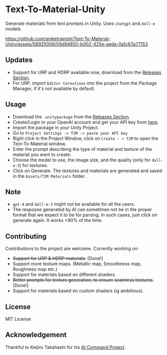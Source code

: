 # Text-To-Material-Unity
Generate materials from text prompts in Unity. Uses `chatgpt` and `dall-e` models.
 
https://github.com/aniketrajnish/Text-To-Material-Unity/assets/58925008/59d84850-b002-425e-aeda-0a1c67a77153

## Updates 
* Support for URP and HDRP available now, download from the [Releases Section](https://github.com/aniketrajnish/Text-To-Material-Unity/releases/tag/v001).
* For URP, import `Editor Coroutines` into the project from the Package Manager, if it's not available by default.

## Usage
* Download the `.unitypackage` from the [Releases Section](https://github.com/aniketrajnish/Text-To-Material-Unity/releases/tag/v001).
* Create/Login to your OpenAI account and get your API key from [here](https://platform.openai.com/api-keys).
* Import the package in your Unity Project.
* Go to `Project Settings -> T2M -> paste your API key`
* Right click in the Project Window, click on `Create - > T2M` to open the Text-To-Material window.
* Enter the prompt describing the type of material and texture of the material you want to create.
* Choose the model to use, the image size, and the quality (only for `dall-e-3`) for textures.
* Click on Generate. The textures and materials are generated and saved in the `Assets/T2M Materials` folder.

## Note
* `gpt-4` and `dall-e-3` might not be available for all the users.
* The resposne generated by AI can sometimes not be in the proper format that we expect it to be for parsing. In such cases, just click on generate again. It works >90% of the time.

## Contributing
Contributions to the project are welcome. Currently working on:
* ~~Support for URP & HDRP materials.~~ [Done!]
* Support more texture maps. (Metallic map, Smoothness map, Roughness map etc.)
* Support for materials based on different shaders.
* ~~Better prompts for texture generation, to ensure seamless textures.~~ [Done!]
* Support for materials based on custom shaders (ig ambitious).
  
## License
MIT License

## Acknowledgement
Thankful to Keijiro Takahashi for his [AI Command Project](https://github.com/keijiro/AICommand).
